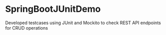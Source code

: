 # SpringBootJUnitDemo
Developed testcases using JUnit and Mockito to check REST API endpoints for CRUD operations
